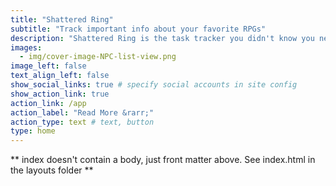 ```yaml
---
title: "Shattered Ring"
subtitle: "Track important info about your favorite RPGs"
description: "Shattered Ring is the task tracker you didn't know you needed for Elden Ring. The Shattered Ring iOS app is an RPG tracker to help you track notes for and the status of important NPCs, locations, and quests."
images:
  - img/cover-image-NPC-list-view.png
image_left: false
text_align_left: false
show_social_links: true # specify social accounts in site config
show_action_link: true
action_link: /app
action_label: "Read More &rarr;"
action_type: text # text, button
type: home
---
```


** index doesn't contain a body, just front matter above.
See index.html in the layouts folder **